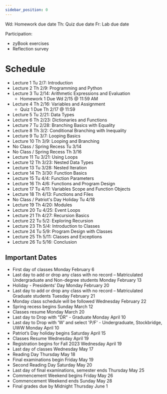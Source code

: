 ```yaml
---
sidebar_position: 0
---
```


Wd: Homework due date
Th: Quiz due date
Fr: Lab due date

Participation:
- zyBook exercises
- Reflection survey

# Schedule

- Lecture 1 Tu 2/7: Introduction
- Lecture 2 Th 2/9: Programming and Python
- Lecture 3 Tu 2/14: Arithmetic Expressions and Evaluation
  - Homework 1 Due Wd 2/15 @ 11:59 AM
- Lecture 4 Th 2/16: Variables and Assignment
  - Quiz 1 Due Th 2/17 @ 11:59
- Lecture 5 Tu 2/21: Data Types
- Lecture 6 Th 2/23: Dictionaries and Functions
- Lecture 7 Tu 2/28: Branching Basics with Equality
- Lecture 8 Th 3/2: Conditional Branching with Inequality
- Lecture 9 Tu 3/7: Looping Basics
- Lecture 10 Th 3/9: Looping and Branching
- No Class / Spring Recess Tu 3/14
- No Class / Spring Recess Th 3/16
- Lecture 11 Tu 3/21: Using Loops
- Lecture 12 Th 3/23: Nested Data Types
- Lecture 13 Tu 3/28: Nested Iteration
- Lecture 14 Th 3/30: Function Basics
- Lecture 15 Tu 4/4: Function Parameters
- Lecture 16 Th 4/6: Functions and Program Design
- Lecture 17 Tu 4/11: Variables Scope and Function Objects
- Lecture 18 Th 4/13: Functions and Files
- No Class / Patriot's Day Holiday Tu 4/18
- Lecture 19 Th 4/20: Modules
- Lecture 20 Tu 4/25: Event Loops
- Lecture 21 Th 4/27: Recursion Basics
- Lecture 22 Tu 5/2: Exploring Recursion
- Lecture 23 Th 5/4: Introduction to Classes
- Lecture 24 Tu 5/9: Program Design with Classes
- Lecture 25 Th 5/11: Classes and Exceptions
- Lecture 26 Tu 5/16: Conclusion

## Important Dates

- First day of classes Monday February 6
- Last day to add or drop any class with no record – Matriculated Undergraduate and Non-degree students Monday February 13
- Holiday - Presidents’ Day Monday February 20
- Last day to add or drop any class with no record – Matriculated Graduate students Tuesday February 21
- Monday class schedule will be followed Wednesday February 22
- Spring recess begins Sunday March 12
- Classes resume Monday March 20
- Last day to Drop with "DR" - Graduate Monday April 10
- Last day to Drop with ‘W’ and select 'P/F' - Undergraduate, Stockbridge, UWW Monday April 10
- Patriot’s Day holiday begins Saturday April 15
- Classes Resume Wednesday April 19
- Registration begins for Fall 2023 Wednesday April 19
- Last day of classes Wednesday May 17
- Reading Day Thursday May 18
- Final examinations begin Friday May 19
- Second Reading Day Saturday May 20
- Last day of final examinations, semester ends Thursday May 25
- Commencement Weekend begins Friday May 26
- Commencement Weekend ends Sunday May 28
- Final grades due by Midnight Thursday June 1
